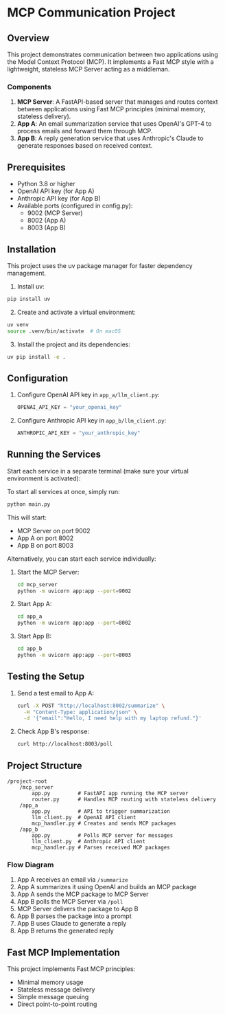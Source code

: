 # MCP Communication Project

## Overview

This project demonstrates communication between two applications using the Model Context Protocol (MCP). It implements a Fast MCP style with a lightweight, stateless MCP Server acting as a middleman.

### Components

1. **MCP Server**: A FastAPI-based server that manages and routes context between applications using Fast MCP principles (minimal memory, stateless delivery).
2. **App A**: An email summarization service that uses OpenAI's GPT-4 to process emails and forward them through MCP.
3. **App B**: A reply generation service that uses Anthropic's Claude to generate responses based on received context.

## Prerequisites

- Python 3.8 or higher
- OpenAI API key (for App A)
- Anthropic API key (for App B)
- Available ports (configured in config.py):
  - 9002 (MCP Server)
  - 8002 (App A)
  - 8003 (App B)

## Installation

This project uses the uv package manager for faster dependency management.

1. Install uv:
```bash
pip install uv
```

2. Create and activate a virtual environment:
```bash
uv venv
source .venv/bin/activate  # On macOS
```

3. Install the project and its dependencies:
```bash
uv pip install -e .
```

## Configuration

1. Configure OpenAI API key in `app_a/llm_client.py`:
   ```python
   OPENAI_API_KEY = "your_openai_key"
   ```

2. Configure Anthropic API key in `app_b/llm_client.py`:
   ```python
   ANTHROPIC_API_KEY = "your_anthropic_key"
   ```

## Running the Services

Start each service in a separate terminal (make sure your virtual environment is activated):

To start all services at once, simply run:
```bash
python main.py
```

This will start:
- MCP Server on port 9002
- App A on port 8002
- App B on port 8003

Alternatively, you can start each service individually:

1. Start the MCP Server:
   ```bash
   cd mcp_server
   python -m uvicorn app:app --port=9002
   ```

2. Start App A:
   ```bash
   cd app_a
   python -m uvicorn app:app --port=8002
   ```

3. Start App B:
   ```bash
   cd app_b
   python -m uvicorn app:app --port=8003
   ```

## Testing the Setup

1. Send a test email to App A:
   ```bash
   curl -X POST "http://localhost:8002/summarize" \
     -H "Content-Type: application/json" \
     -d '{"email":"Hello, I need help with my laptop refund."}'
   ```

2. Check App B's response:
   ```bash
   curl http://localhost:8003/poll
   ```

## Project Structure

```
/project-root
    /mcp_server
        app.py         # FastAPI app running the MCP server
        router.py      # Handles MCP routing with stateless delivery
    /app_a
        app.py         # API to trigger summarization
        llm_client.py  # OpenAI API client
        mcp_handler.py # Creates and sends MCP packages
    /app_b
        app.py         # Polls MCP server for messages
        llm_client.py  # Anthropic API client
        mcp_handler.py # Parses received MCP packages
```

### Flow Diagram

1. App A receives an email via `/summarize`
2. App A summarizes it using OpenAI and builds an MCP package
3. App A sends the MCP package to MCP Server
4. App B polls the MCP Server via `/poll`
5. MCP Server delivers the package to App B
6. App B parses the package into a prompt
7. App B uses Claude to generate a reply
8. App B returns the generated reply

## Fast MCP Implementation

This project implements Fast MCP principles:
- Minimal memory usage
- Stateless message delivery
- Simple message queuing
- Direct point-to-point routing
